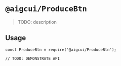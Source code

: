 # `@aigcui/ProduceBtn`

> TODO: description

## Usage

```
const ProduceBtn = require('@aigcui/ProduceBtn');

// TODO: DEMONSTRATE API
```
